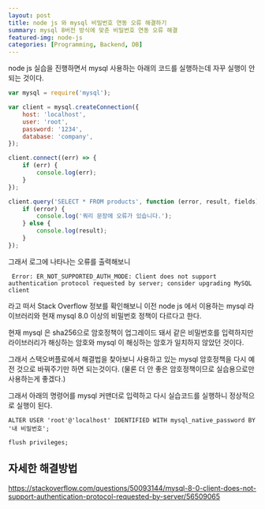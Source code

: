 ```yaml
---
layout: post
title: node js 와 mysql 비밀번호 연동 오류 해결하기
summary: mysql 8버전 방식에 맞춘 비밀번호 연동 오류 해결
featured-img: node-js
categories: [Programming, Backend, DB]
---
```


node js 실습을 진행하면서 mysql 사용하는 아래의 코드를 실행하는데 자꾸 실행이 안되는 것이다.

```js
var mysql = require('mysql');

var client = mysql.createConnection({
	host: 'localhost',
	user: 'root',
	password: '1234',
	database: 'company',
});

client.connect((err) => {
	if (err) {
		console.log(err);
	}
});

client.query('SELECT * FROM products', function (error, result, fields) {
	if (error) {
		console.log('쿼리 문장에 오류가 있습니다.');
	} else {
		console.log(result);
	}
});
```

그래서 로그에 나타나는 오류를 출력해보니

```
 Error: ER_NOT_SUPPORTED_AUTH_MODE: Client does not support authentication protocol requested by server; consider upgrading MySQL client
 ```

 라고 떠서 Stack Overflow 정보를 확인해보니 이전 node js 에서 이용하는 mysql 라이브러리와 현재 mysql 8.0 이상의 비밀번호 정책이 다르다고 한다.

 현재 mysql 은 sha256으로 암호정책이 업그레이드 돼서 같은 비밀번호를 입력하지만 라이브러리가 해싱하는 암호와 mysql 이 해싱하는 암호가 일치하지 않았던 것이다.

 그래서 스택오버플로에서 해결법을 찾아보니 사용하고 있는 mysql 암호정책을 다시 예전 것으로 바꿔주기만 하면 되는것이다. (물론 더 안 좋은 암호정책이므로 실습용으로만 사용하는게 좋겠다.)

그래서 아래의 명령어를 mysql 커맨더로 입력하고 다시 실습코드를 실행하니 정상적으로 실행이 된다.

 ```
 ALTER USER 'root'@'localhost' IDENTIFIED WITH mysql_native_password BY '내 비밀번호';

 flush privileges;
 ```

## 자세한 해결방법

<https://stackoverflow.com/questions/50093144/mysql-8-0-client-does-not-support-authentication-protocol-requested-by-server/56509065>
